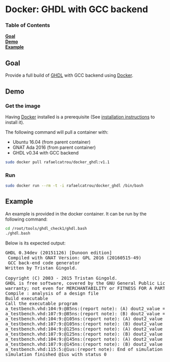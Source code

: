 # Docker: GHDL with GCC backend

### Table of Contents
**[Goal](#goal)**  
**[Demo](#demo)**  
**[Example](#example)**

## Goal

Provide a full build of [GHDL](https://github.com/tgingold/ghdl) with GCC backend using [Docker](https://www.docker.com/).

## Demo

### Get the image

Having [Docker](https://www.docker.com/) installed is a prerequisite (See [installation instructions](https://docs.docker.com/engine/installation/) to install it).

The following command will pull a container with:
+ Ubuntu 16.04 (from parent container)
+ GNAT Ada 2016 (from parent container)
+ GHDL v0.34 with GCC backend
```bash
sudo docker pull rafaelcatrou/docker_ghdl:v1.1
```

### Run

```bash
sudo docker run --rm -t -i rafaelcatrou/docker_ghdl /bin/bash
```

## Example

An example is provided in the docker container. It can be run by the following command:
```bash
cd /root/tools/ghdl_check1/ghdl.bash
./ghdl.bash
```

Below is its expected output:
<pre>
GHDL 0.34dev (20151126) [Dunoon edition]
 Compiled with GNAT Version: GPL 2016 (20160515-49)
 GCC back-end code generator
Written by Tristan Gingold.

Copyright (C) 2003 - 2015 Tristan Gingold.
GHDL is free software, covered by the GNU General Public License.  There is NO
warranty; not even for MERCHANTABILITY or FITNESS FOR A PARTICULAR PURPOSE.
Compile : analysis of a design file
Build executable
Call the executable program
a_testbench.vhd:104:9:@85ns:(report note): (A) dout2_value = 4
a_testbench.vhd:107:9:@85ns:(report note): (B) dout2_value = 6
a_testbench.vhd:104:9:@105ns:(report note): (A) dout2_value = 5
a_testbench.vhd:107:9:@105ns:(report note): (B) dout2_value = 9
a_testbench.vhd:104:9:@125ns:(report note): (A) dout2_value = 6
a_testbench.vhd:107:9:@125ns:(report note): (B) dout2_value = 12
a_testbench.vhd:104:9:@145ns:(report note): (A) dout2_value = 7
a_testbench.vhd:107:9:@145ns:(report note): (B) dout2_value = 15
a_testbench.vhd:115:5:@1us:(report note): End of simulation
simulation finished @1us with status 0
</pre>
